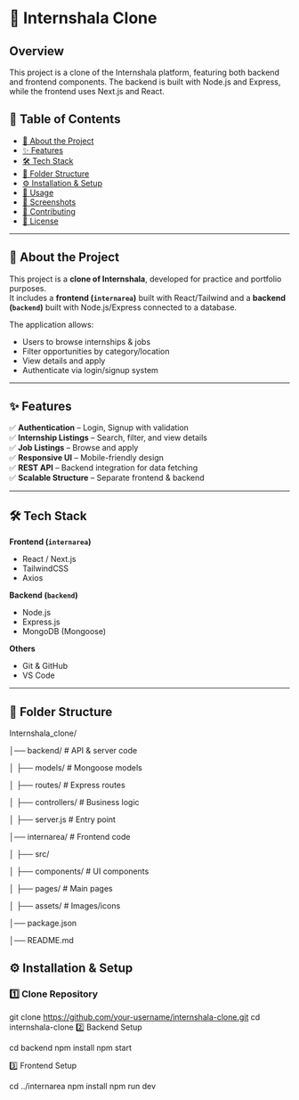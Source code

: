 # 🏢 Internshala Clone

## Overview
This project is a clone of the Internshala platform, featuring both backend and frontend components. The backend is built with Node.js and Express, while the frontend uses Next.js and React.


## 📌 Table of Contents
- [📖 About the Project](#-about-the-project)
- [✨ Features](#-features)
- [🛠️ Tech Stack](#️-tech-stack)
- [📂 Folder Structure](#-folder-structure)
- [⚙️ Installation & Setup](#️-installation--setup)
- [🚀 Usage](#-usage)
- [📸 Screenshots](#-screenshots)
- [🤝 Contributing](#-contributing)
- [📜 License](#-license)

---

## 📖 About the Project
This project is a **clone of Internshala**, developed for practice and portfolio purposes.  
It includes a **frontend (`internarea`)** built with React/Tailwind and a **backend (`backend`)** built with Node.js/Express connected to a database.

The application allows:
- Users to browse internships & jobs
- Filter opportunities by category/location
- View details and apply
- Authenticate via login/signup system

---

## ✨ Features
✅ **Authentication** – Login, Signup with validation  
✅ **Internship Listings** – Search, filter, and view details  
✅ **Job Listings** – Browse and apply  
✅ **Responsive UI** – Mobile-friendly design  
✅ **REST API** – Backend integration for data fetching  
✅ **Scalable Structure** – Separate frontend & backend  

---

## 🛠️ Tech Stack

**Frontend (`internarea`)**
- React / Next.js
- TailwindCSS
- Axios

**Backend (`backend`)**
- Node.js
- Express.js
- MongoDB (Mongoose)

**Others**
- Git & GitHub
- VS Code

---

## 📂 Folder Structure
Internshala_clone/

│── backend/ # API & server code

│ ├── models/ # Mongoose models

│ ├── routes/ # Express routes

│ ├── controllers/ # Business logic

│ ├── server.js # Entry point

│── internarea/ # Frontend code

│ ├── src/

│ ├── components/ # UI components

│ ├── pages/ # Main pages

│ ├── assets/ # Images/icons

│── package.json

│── README.md

## ⚙️ Installation & Setup

### **1️⃣ Clone Repository**

git clone https://github.com/your-username/internshala-clone.git
cd internshala-clone
2️⃣ Backend Setup

cd backend
npm install
npm start

3️⃣ Frontend Setup

cd ../internarea
npm install
npm run dev
